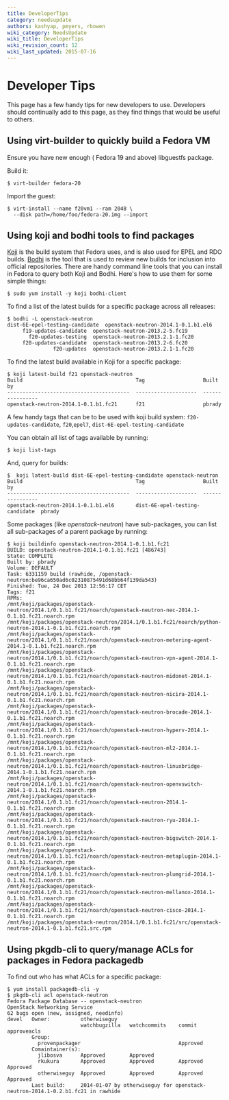 ```yaml
---
title: DeveloperTips
category: needsupdate
authors: kashyap, pmyers, rbowen
wiki_category: NeedsUpdate
wiki_title: DeveloperTips
wiki_revision_count: 12
wiki_last_updated: 2015-07-16
---
```


# Developer Tips

This page has a few handy tips for new developers to use. Developers should continually add to this page, as they find things that would be useful to others.

## Using virt-builder to quickly build a Fedora VM

Ensure you have new enough ( Fedora 19 and above) libguestfs package.

Build it:

    $ virt-builder fedora-20

Import the guest:

    $ virt-install --name f20vm1 --ram 2048 \
      --disk path=/home/foo/fedora-20.img --import

## Using koji and bodhi tools to find packages

[Koji](https://fedoraproject.org/wiki/Koji) is the build system that Fedora uses, and is also used for EPEL and RDO builds. [Bodhi](https://fedoraproject.org/wiki/Bodhi) is the tool that is used to review new builds for inclusion into official repositories. There are handy command line tools that you can install in Fedora to query both Koji and Bodhi. Here's how to use them for some simple things:

    $ sudo yum install -y koji bodhi-client

To find a list of the latest builds for a specific package across all releases:

    $ bodhi -L openstack-neutron
    dist-6E-epel-testing-candidate  openstack-neutron-2014.1-0.1.b1.el6
         f19-updates-candidate  openstack-neutron-2013.2-5.fc19
           f20-updates-testing  openstack-neutron-2013.2.1-1.fc20
         f20-updates-candidate  openstack-neutron-2013.2-6.fc20
                   f20-updates  openstack-neutron-2013.2.1-1.fc20

To find the latest build available in Koji for a specific package:

    $ koji latest-build f21 openstack-neutron
    Build                                     Tag                   Built by
    ----------------------------------------  --------------------  ----------------
    openstack-neutron-2014.1-0.1.b1.fc21      f21                   pbrady

A few handy tags that can be to be used with koji build system: `f20-updates-candidate`, `f20`,`epel7`, `dist-6E-epel-testing-candidate`

You can obtain all list of tags available by running:

    $ koji list-tags

And, query for builds:

    $  koji latest-build dist-6E-epel-testing-candidate openstack-neutron
    Build                                     Tag                   Built by
    ----------------------------------------  --------------------  ----------------
    openstack-neutron-2014.1-0.1.b1.el6       dist-6E-epel-testing-candidate  pbrady

Some packages (like *openstack-neutron*) have sub-packages, you can list all sub-packages of a parent package by running:

    $ koji buildinfo openstack-neutron-2014.1-0.1.b1.fc21
    BUILD: openstack-neutron-2014.1-0.1.b1.fc21 [486743]
    State: COMPLETE
    Built by: pbrady
    Volume: DEFAULT
    Task: 6331159 build (rawhide, /openstack-neutron:be96ca650ad6c02310875491d68bb64f139da543)
    Finished: Tue, 24 Dec 2013 12:56:17 CET
    Tags: f21
    RPMs:
    /mnt/koji/packages/openstack-neutron/2014.1/0.1.b1.fc21/noarch/openstack-neutron-nec-2014.1-0.1.b1.fc21.noarch.rpm
    /mnt/koji/packages/openstack-neutron/2014.1/0.1.b1.fc21/noarch/python-neutron-2014.1-0.1.b1.fc21.noarch.rpm
    /mnt/koji/packages/openstack-neutron/2014.1/0.1.b1.fc21/noarch/openstack-neutron-metering-agent-2014.1-0.1.b1.fc21.noarch.rpm
    /mnt/koji/packages/openstack-neutron/2014.1/0.1.b1.fc21/noarch/openstack-neutron-vpn-agent-2014.1-0.1.b1.fc21.noarch.rpm
    /mnt/koji/packages/openstack-neutron/2014.1/0.1.b1.fc21/noarch/openstack-neutron-midonet-2014.1-0.1.b1.fc21.noarch.rpm
    /mnt/koji/packages/openstack-neutron/2014.1/0.1.b1.fc21/noarch/openstack-neutron-nicira-2014.1-0.1.b1.fc21.noarch.rpm
    /mnt/koji/packages/openstack-neutron/2014.1/0.1.b1.fc21/noarch/openstack-neutron-brocade-2014.1-0.1.b1.fc21.noarch.rpm
    /mnt/koji/packages/openstack-neutron/2014.1/0.1.b1.fc21/noarch/openstack-neutron-hyperv-2014.1-0.1.b1.fc21.noarch.rpm
    /mnt/koji/packages/openstack-neutron/2014.1/0.1.b1.fc21/noarch/openstack-neutron-ml2-2014.1-0.1.b1.fc21.noarch.rpm
    /mnt/koji/packages/openstack-neutron/2014.1/0.1.b1.fc21/noarch/openstack-neutron-linuxbridge-2014.1-0.1.b1.fc21.noarch.rpm
    /mnt/koji/packages/openstack-neutron/2014.1/0.1.b1.fc21/noarch/openstack-neutron-openvswitch-2014.1-0.1.b1.fc21.noarch.rpm
    /mnt/koji/packages/openstack-neutron/2014.1/0.1.b1.fc21/noarch/openstack-neutron-2014.1-0.1.b1.fc21.noarch.rpm
    /mnt/koji/packages/openstack-neutron/2014.1/0.1.b1.fc21/noarch/openstack-neutron-ryu-2014.1-0.1.b1.fc21.noarch.rpm
    /mnt/koji/packages/openstack-neutron/2014.1/0.1.b1.fc21/noarch/openstack-neutron-bigswitch-2014.1-0.1.b1.fc21.noarch.rpm
    /mnt/koji/packages/openstack-neutron/2014.1/0.1.b1.fc21/noarch/openstack-neutron-metaplugin-2014.1-0.1.b1.fc21.noarch.rpm
    /mnt/koji/packages/openstack-neutron/2014.1/0.1.b1.fc21/noarch/openstack-neutron-plumgrid-2014.1-0.1.b1.fc21.noarch.rpm
    /mnt/koji/packages/openstack-neutron/2014.1/0.1.b1.fc21/noarch/openstack-neutron-mellanox-2014.1-0.1.b1.fc21.noarch.rpm
    /mnt/koji/packages/openstack-neutron/2014.1/0.1.b1.fc21/noarch/openstack-neutron-cisco-2014.1-0.1.b1.fc21.noarch.rpm
    /mnt/koji/packages/openstack-neutron/2014.1/0.1.b1.fc21/src/openstack-neutron-2014.1-0.1.b1.fc21.src.rpm

## Using pkgdb-cli to query/manage ACLs for packages in Fedora packagedb

To find out who has what ACLs for a specific package:

    $ yum install packagedb-cli -y
    $ pkgdb-cli acl openstack-neutron
    Fedora Package Database -- openstack-neutron
    OpenStack Networking Service
    62 bugs open (new, assigned, needinfo)
    devel   Owner:          otherwiseguy
                            watchbugzilla   watchcommits    commit          approveacls
            Group:
              provenpackager                                Approved
            Comaintainer(s):
              jlibosva      Approved        Approved
              rkukura       Approved        Approved        Approved        Approved
              otherwiseguy  Approved        Approved        Approved        Approved
            Last build:     2014-01-07 by otherwiseguy for openstack-neutron-2014.1-0.2.b1.fc21 in rawhide

